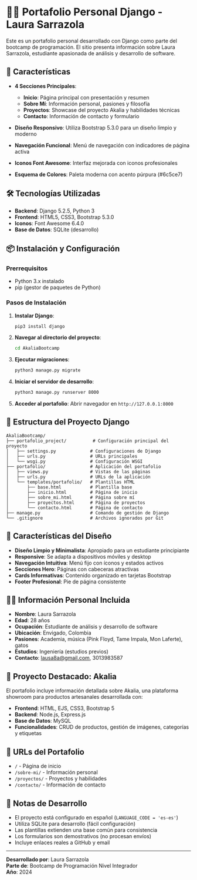 # 👩‍💻 Portafolio Personal Django - Laura Sarrazola

Este es un portafolio personal desarrollado con Django como parte del bootcamp de programación. El sitio presenta información sobre Laura Sarrazola, estudiante apasionada de análisis y desarrollo de software.

## 🚀 Características

- **4 Secciones Principales**:
  - **Inicio**: Página principal con presentación y resumen
  - **Sobre Mí**: Información personal, pasiones y filosofía
  - **Proyectos**: Showcase del proyecto Akalia y habilidades técnicas
  - **Contacto**: Información de contacto y formulario

- **Diseño Responsivo**: Utiliza Bootstrap 5.3.0 para un diseño limpio y moderno
- **Navegación Funcional**: Menú de navegación con indicadores de página activa
- **Iconos Font Awesome**: Interfaz mejorada con iconos profesionales
- **Esquema de Colores**: Paleta moderna con acento púrpura (#6c5ce7)

## 🛠️ Tecnologías Utilizadas

- **Backend**: Django 5.2.5, Python 3
- **Frontend**: HTML5, CSS3, Bootstrap 5.3.0
- **Iconos**: Font Awesome 6.4.0
- **Base de Datos**: SQLite (desarrollo)

## 📦 Instalación y Configuración

### Prerrequisitos
- Python 3.x instalado
- pip (gestor de paquetes de Python)

### Pasos de Instalación

1. **Instalar Django**:
   ```bash
   pip3 install django
   ```

2. **Navegar al directorio del proyecto**:
   ```bash
   cd AkaliaBootcamp
   ```

3. **Ejecutar migraciones**:
   ```bash
   python3 manage.py migrate
   ```

4. **Iniciar el servidor de desarrollo**:
   ```bash
   python3 manage.py runserver 8000
   ```

5. **Acceder al portafolio**:
   Abrir navegador en `http://127.0.0.1:8000`

## 📁 Estructura del Proyecto Django

```
AkaliaBootcamp/
├── portafolio_project/          # Configuración principal del proyecto
│   ├── settings.py             # Configuraciones de Django
│   ├── urls.py                 # URLs principales
│   └── wsgi.py                 # Configuración WSGI
├── portafolio/                 # Aplicación del portafolio
│   ├── views.py                # Vistas de las páginas
│   ├── urls.py                 # URLs de la aplicación
│   └── templates/portafolio/   # Plantillas HTML
│       ├── base.html           # Plantilla base
│       ├── inicio.html         # Página de inicio
│       ├── sobre_mi.html       # Página sobre mí
│       ├── proyectos.html      # Página de proyectos
│       └── contacto.html       # Página de contacto
├── manage.py                   # Comando de gestión de Django
└── .gitignore                  # Archivos ignorados por Git
```

## 🎨 Características del Diseño

- **Diseño Limpio y Minimalista**: Apropiado para un estudiante principiante
- **Responsive**: Se adapta a dispositivos móviles y desktop
- **Navegación Intuitiva**: Menú fijo con íconos y estados activos
- **Secciones Hero**: Páginas con cabeceras atractivas
- **Cards Informativas**: Contenido organizado en tarjetas Bootstrap
- **Footer Profesional**: Pie de página consistente

## 👩‍🎓 Información Personal Incluida

- **Nombre**: Laura Sarrazola
- **Edad**: 28 años
- **Ocupación**: Estudiante de análisis y desarrollo de software
- **Ubicación**: Envigado, Colombia
- **Pasiones**: Academia, música (Pink Floyd, Tame Impala, Mon Laferte), gatos
- **Estudios**: Ingeniería (estudios previos)
- **Contacto**: lausa8a@gmail.com, 3013983587

## 🚀 Proyecto Destacado: Akalia

El portafolio incluye información detallada sobre Akalia, una plataforma showroom para productos artesanales desarrollada con:

- **Frontend**: HTML, EJS, CSS3, Bootstrap 5
- **Backend**: Node.js, Express.js
- **Base de Datos**: MySQL
- **Funcionalidades**: CRUD de productos, gestión de imágenes, categorías y etiquetas

## 🔗 URLs del Portafolio

- `/` - Página de inicio
- `/sobre-mi/` - Información personal
- `/proyectos/` - Proyectos y habilidades
- `/contacto/` - Información de contacto

## 📝 Notas de Desarrollo

- El proyecto está configurado en español (`LANGUAGE_CODE = 'es-es'`)
- Utiliza SQLite para desarrollo (fácil configuración)
- Las plantillas extienden una base común para consistencia
- Los formularios son demostrativos (no procesan envíos)
- Incluye enlaces reales a GitHub y email

---

**Desarrollado por**: Laura Sarrazola  
**Parte de**: Bootcamp de Programación Nivel Integrador  
**Año**: 2024